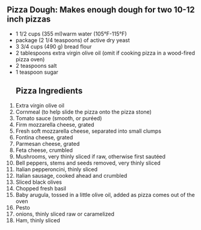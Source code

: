 <!DOCTYPE html>
<html>
<body>

<h2>Pizza Dough: Makes enough dough for two 10-12 inch pizzas
</h2>

<ul>
  <li>1 1/2 cups (355 ml)warm water (105°F-115°F)</li>
  <li>package (2 1/4 teaspoons) of active dry yeast</li>
  <li>3 3/4 cups (490 g) bread flour</li>
  <li>2 tablespoons extra virgin olive oil (omit if cooking pizza in a wood-fired pizza oven)
</li>
  <li>2 teaspoons salt</li>
  <li>1 teaspoon sugar</li>

</ul>  

<ol>
<h2>Pizza Ingredients
</h2>


   <li>Extra virgin olive oil
</li>
   <li>Cornmeal (to help slide the pizza onto the pizza stone)
</li>
   <li>Tomato sauce (smooth, or puréed)
</li>
   <li>Firm mozzarella cheese, grated
</li>
   <li>Fresh soft mozzarella cheese, separated into small clumps
</li>
   <li>Fontina cheese, grated
</li>
   <li>Parmesan cheese, grated
</li>
   <li>Feta cheese, crumbled
</li>
   <li>Mushrooms, very thinly sliced if raw, otherwise first sautéed
</li>
   <li>Bell peppers, stems and seeds removed, very thinly sliced
</li>
   <li>Italian pepperoncini, thinly sliced
</li>
   <li>Italian sausage, cooked ahead and crumbled
</li>
   <li>Sliced black olives
</li>
   <li>Chopped fresh basil
</li>
   <li>Baby arugula, tossed in a little olive oil, added as pizza comes out of the oven
</li>
   <li>Pesto</li>
   <li>onions, thinly sliced raw or caramelized
</li>
   <li>Ham, thinly sliced
</li>
</ol>  

</body>
</html>
